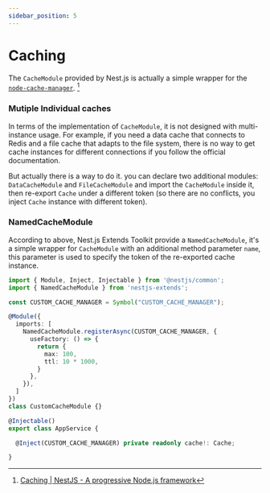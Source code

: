 ```yaml
---
sidebar_position: 5
---
```


# Caching

The `CacheModule` provided by Nest.js is actually a simple wrapper for the [`node-cache-manager`](https://github.com/node-cache-manager/node-cache-manager). [^1]

### Mutiple Individual caches

In terms of the implementation of `CacheModule`, it is not designed with multi-instance usage. For example, if you need a data cache that connects to Redis and a file cache that adapts to the file system, there is no way to get cache instances for different connections if you follow the official documentation.

But actually there is a way to do it. you can declare two additional modules: `DataCacheModule` and `FileCacheModule` and import the `CacheModule` inside it, then re-export `Cache` under a different token (so there are no conflicts, you inject `Cache` instance with different token).

### NamedCacheModule

According to above, Nest.js Extends Toolkit provide a `NamedCacheModule`, it's a simple wrapper for `CacheModule` with an additional method parameter `name`, this parameter is used to specify the token of the re-exported cache instance.

```ts
import { Module, Inject, Injectable } from '@nestjs/common';
import { NamedCacheModule } from 'nestjs-extends';

const CUSTOM_CACHE_MANAGER = Symbol("CUSTOM_CACHE_MANAGER");

@Module({
  imports: [
    NamedCacheModule.registerAsync(CUSTOM_CACHE_MANAGER, {
      useFactory: () => {
        return {
          max: 100,
          ttl: 10 * 1000,
        }
      },
    }),
  ]
})
class CustomCacheModule {}

@Injectable()
export class AppService {

  @Inject(CUSTOM_CACHE_MANAGER) private readonly cache!: Cache;

}
```

[^1]: [Caching | NestJS - A progressive Node.js framework](https://docs.nestjs.com/techniques/caching)